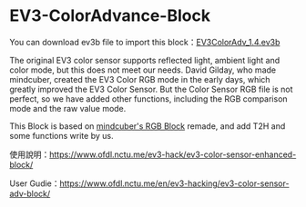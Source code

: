 # EV3-ColorAdvance-Block

You can download ev3b file to import this block：[EV3ColorAdv_1.4.ev3b](https://github.com/a10036gt/EV3-ColorAdvance-Block/releases/download/v1.4/EV3ColorAdv_1.4.ev3b)

The original EV3 color sensor supports reflected light, ambient light and color mode, but this does not meet our needs. David Gilday, who made mindcuber, created the EV3 Color RGB mode in the early days, which greatly improved the EV3 Color Sensor. But the Color Sensor RGB file is not perfect, so we have added other functions, including the RGB comparison mode and the raw value mode.

This Block is based on [mindcuber's RGB Block](https://mindcuber.com/mindcub3r/mindcub3r.html#ColorSensorRGBBlock) remade, and add T2H and some functions write by us.

使用說明：https://www.ofdl.nctu.me/ev3-hack/ev3-color-sensor-enhanced-block/

User Gudie：https://www.ofdl.nctu.me/en/ev3-hacking/ev3-color-sensor-adv-block/
